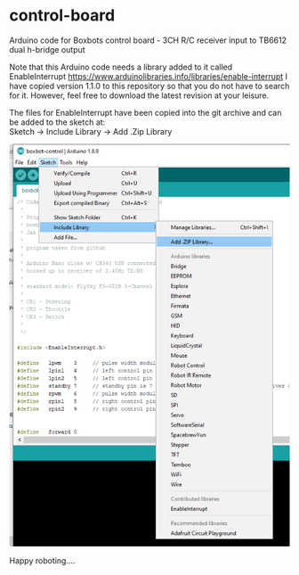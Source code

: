 # control-board
Arduino code for Boxbots control board - 3CH R/C receiver input to TB6612 dual h-bridge output

Note that this Arduino code needs a library added to it called EnableInterrupt
https://www.arduinolibraries.info/libraries/enable-interrupt
I have copied version 1.1.0 to this repository so that you do not have to search for it.  However, feel free to download the latest revision at your leisure.  

The files for EnableInterrupt have been copied into the git archive and can be added to the sketch at:  
Sketch -> Include Library -> Add .Zip Library  

![alt text][AddLibrary]

Happy roboting....

[AddLibrary]:/Images/LibraryAddImage.png "Add Library Image"